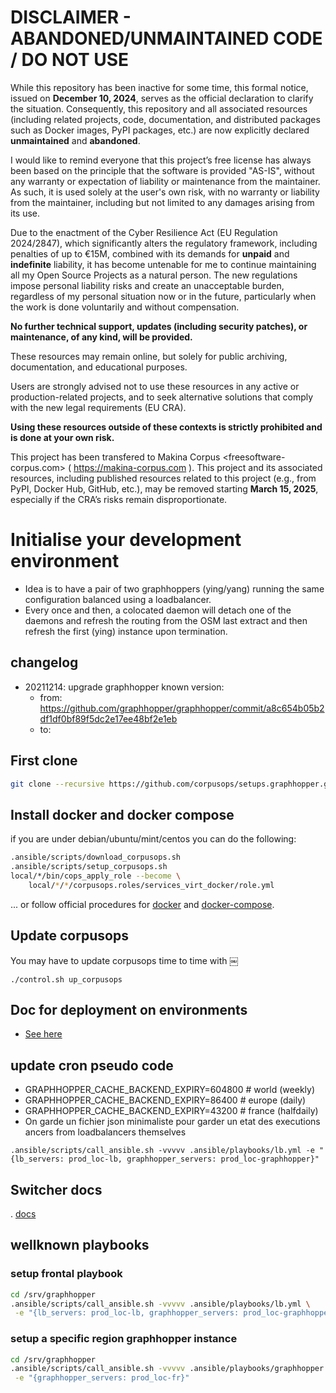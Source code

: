 
DISCLAIMER - ABANDONED/UNMAINTAINED CODE / DO NOT USE
=======================================================
While this repository has been inactive for some time, this formal notice, issued on **December 10, 2024**, serves as the official declaration to clarify the situation. Consequently, this repository and all associated resources (including related projects, code, documentation, and distributed packages such as Docker images, PyPI packages, etc.) are now explicitly declared **unmaintained** and **abandoned**.

I would like to remind everyone that this project’s free license has always been based on the principle that the software is provided "AS-IS", without any warranty or expectation of liability or maintenance from the maintainer.
As such, it is used solely at the user's own risk, with no warranty or liability from the maintainer, including but not limited to any damages arising from its use.

Due to the enactment of the Cyber Resilience Act (EU Regulation 2024/2847), which significantly alters the regulatory framework, including penalties of up to €15M, combined with its demands for **unpaid** and **indefinite** liability, it has become untenable for me to continue maintaining all my Open Source Projects as a natural person.
The new regulations impose personal liability risks and create an unacceptable burden, regardless of my personal situation now or in the future, particularly when the work is done voluntarily and without compensation.

**No further technical support, updates (including security patches), or maintenance, of any kind, will be provided.**

These resources may remain online, but solely for public archiving, documentation, and educational purposes.

Users are strongly advised not to use these resources in any active or production-related projects, and to seek alternative solutions that comply with the new legal requirements (EU CRA).

**Using these resources outside of these contexts is strictly prohibited and is done at your own risk.**

This project has been transfered to Makina Corpus <freesoftware-corpus.com> ( https://makina-corpus.com ). This project and its associated resources, including published resources related to this project (e.g., from PyPI, Docker Hub, GitHub, etc.), may be removed starting **March 15, 2025**, especially if the CRA’s risks remain disproportionate.

# Initialise your development environment

- Idea is to have a pair of two graphhoppers (ying/yang) running the same configuration balanced using a loadbalancer.
- Every once and then, a colocated daemon will detach one of the daemons and refresh the routing from the OSM last extract and then refresh the first (ying) instance upon termination.


## changelog
- 20211214: upgrade graphhopper known version:
    - from: https://github.com/graphhopper/graphhopper/commit/a8c654b05b2df1df0bf89f5dc2e17ee48bf2e1eb
    - to:

## First clone
```sh
git clone --recursive https://github.com/corpusops/setups.graphhopper.git
```

## Install docker and docker compose
if you are under debian/ubuntu/mint/centos you can do the following:

```sh
.ansible/scripts/download_corpusops.sh
.ansible/scripts/setup_corpusops.sh
local/*/bin/cops_apply_role --become \
    local/*/*/corpusops.roles/services_virt_docker/role.yml
```

... or follow official procedures for
  [docker](https://docs.docker.com/install/#releases) and
  [docker-compose](https://docs.docker.com/compose/install/).


## Update corpusops
You may have to update corpusops time to time with
￼
```
./control.sh up_corpusops
```

## Doc for deployment on environments
- [See here](./docs/deploy.md)

## update cron pseudo code

- GRAPHHOPPER_CACHE_BACKEND_EXPIRY=604800 # world (weekly)
- GRAPHHOPPER_CACHE_BACKEND_EXPIRY=86400  # europe (daily)
- GRAPHHOPPER_CACHE_BACKEND_EXPIRY=43200  # france (halfdaily)
- On garde un fichier json minimaliste pour garder un etat des executions
ancers from loadbalancers themselves
```
.ansible/scripts/call_ansible.sh -vvvvv .ansible/playbooks/lb.yml -e "{lb_servers: prod_loc-lb, graphhopper_servers: prod_loc-graphhopper}"
```

## Switcher docs
. [docs](./switcher/controller/README.md)

## wellknown playbooks

### setup frontal playbook
```sh
cd /srv/graphhopper
.ansible/scripts/call_ansible.sh -vvvvv .ansible/playbooks/lb.yml \
 -e "{lb_servers: prod_loc-lb, graphhopper_servers: prod_loc-graphhopper}"
```

### setup a specific region graphhopper instance
```sh
cd /srv/graphhopper
.ansible/scripts/call_ansible.sh -vvvvv .ansible/playbooks/graphhopper.yml \
 -e "{graphhopper_servers: prod_loc-fr}"
```


